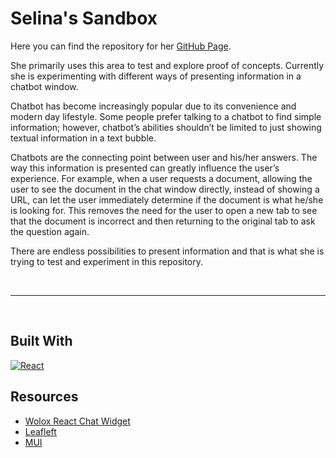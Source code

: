 # Selina's Sandbox

Here you can find the repository for her [GitHub Page](https://selinah2018.github.io/). 

She primarily uses this area to test and explore proof of concepts. Currently she is experimenting with different ways of presenting information in a chatbot window. 

Chatbot has become increasingly popular due to its convenience and modern day lifestyle. Some people prefer talking to a chatbot to find simple information; however, chatbot’s abilities shouldn’t be limited to just showing textual information in a text bubble. 

Chatbots are the connecting point between user and his/her answers. The way this information is presented can greatly influence the user’s experience. For example, when a user requests a document, allowing the user to see the document in the chat window directly, instead of showing a URL, can let the user immediately determine if the document is what he/she is looking for. This removes the need for the user to open a new tab to see that the document is incorrect and then returning to the original tab to ask the question again. 

There are endless possibilities to present information and that is what she is trying to test and experiment in this repository. 


<br>

---

<br>


## Built With

[![React](https://img.shields.io/badge/React-20232A?style=for-the-badge&logo=react&logoColor=61DAFB)](https://react.dev/)

## Resources
* [Wolox React Chat Widget](https://github.com/Wolox/react-chat-widget)
* [Leafleft](https://leafletjs.com/)
* [MUI](https://mui.com/)

